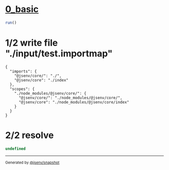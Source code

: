 # [0_basic](../../js_import_referencing_subpath_all_exported_2.test.mjs#L23)

```js
run()
```

# 1/2 write file "./input/test.importmap"

```importmap
{
  "imports": {
    "@jsenv/core/": "./",
    "@jsenv/core": "./index"
  },
  "scopes": {
    "./node_modules/@jsenv/core/": {
      "@jsenv/core/": "./node_modules/@jsenv/core/",
      "@jsenv/core": "./node_modules/@jsenv/core/index"
    }
  }
}
```

# 2/2 resolve

```js
undefined
```

---

<sub>
  Generated by <a href="https://github.com/jsenv/core/tree/main/packages/tooling/snapshot">@jsenv/snapshot</a>
</sub>
